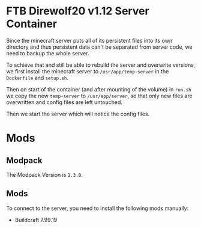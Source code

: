 FTB Direwolf20 v1.12 Server Container
=====

Since the minecraft server puts all of its persistent files into its own directory
and thus persistent data can't be separated from server code, we need to backup
the whole server.

To achieve that and still be able to rebuild the server and overwrite versions,
we first install the minecraft server to `/usr/app/temp-server` in the `Dockerfile`
and `setup.sh`.

Then on start of the container (and after mounting of the volume) in `run.sh` we
copy the new `temp-server` to `/usr/app/server`, so that only new files are overwritten
and config files are left untouched.

Then we start the server which will notice the config files.

Mods
====

Modpack
----

The Modpack Version is `2.3.0`.

Mods
----

To connect to the server, you need to install the following mods manually:

- Buildcraft 7.99.19
